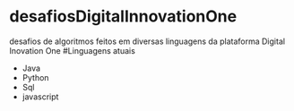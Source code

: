 # desafiosDigitalInnovationOne
desafios de algoritmos feitos em diversas linguagens da plataforma Digital Inovation One
#Linguagens atuais
- Java
- Python
- Sql
- javascript 
